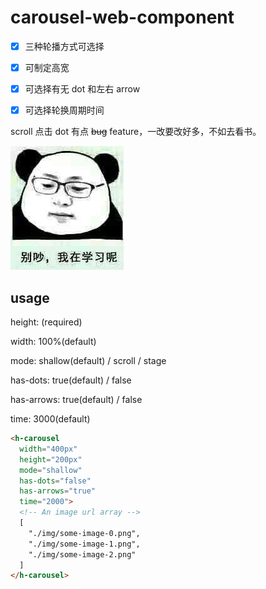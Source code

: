 # carousel-web-component

- [x] 三种轮播方式可选择

- [x] 可制定高宽

- [x] 可选择有无 dot 和左右 arrow

- [x] 可选择轮换周期时间

scroll 点击 dot 有点 ~~bug~~ feature，一改要改好多，不如去看书。

![](./img/haha.jpg)

## usage

height: (required)

width: 100%(default)

mode: shallow(default) / scroll / stage

has-dots: true(default) / false

has-arrows: true(default) / false

time: 3000(default)

```html
<h-carousel
  width="400px"
  height="200px"
  mode="shallow"
  has-dots="false"
  has-arrows="true"
  time="2000">
  <!-- An image url array -->
  [
    "./img/some-image-0.png",
    "./img/some-image-1.png",
    "./img/some-image-2.png"
  ]
</h-carousel>
```
